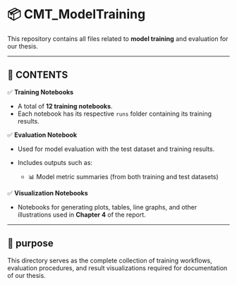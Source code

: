 # 📦 CMT\_ModelTraining

This repository contains all files related to **model training** and evaluation for our thesis.

---

## 📂 CONTENTS

✅ **Training Notebooks**

* A total of **12 training notebooks**.
* Each notebook has its respective `runs` folder containing its training results.

✅ **Evaluation Notebook**

* Used for model evaluation with the test dataset and training results.
* Includes outputs such as:

  * 📊 Model metric summaries (from both training and test datasets)

✅ **Visualization Notebooks**

* Notebooks for generating plots, tables, line graphs, and other illustrations used in **Chapter 4** of the report.

---

## 📑 purpose

This directory serves as the complete collection of training workflows, evaluation procedures, and result visualizations required for documentation of our thesis.